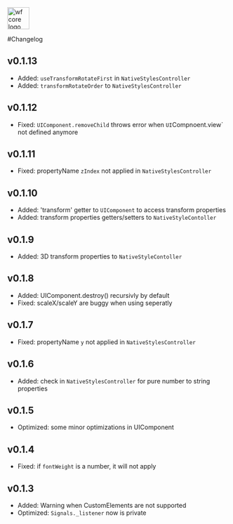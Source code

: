<img src="https://webfruits.io/assets/wf-small-core-logo.svg" alt="wf core logo" height="50px">

#Changelog

## v0.1.13
* Added: `useTransformRotateFirst` in `NativeStylesController`
* Added: `transformRotateOrder` to `NativeStylesController`

## v0.1.12
* Fixed: `UIComponent.removeChild` throws error when `UI`Compnoent.view` not defined anymore

## v0.1.11
* Fixed: propertyName `zIndex` not applied in `NativeStylesController`

## v0.1.10
* Added: 'transform' getter to `UIComponent` to access transform properties
* Added: transform properties getters/setters to `NativeStyleContoller`

## v0.1.9
* Added: 3D transform properties to `NativeStyleContoller`

## v0.1.8
* Added: UIComponent.destroy() recursivly by default
* Fixed: scaleX/scaleY are buggy when using seperatly

## v0.1.7
* Fixed: propertyName `y` not applied in `NativeStylesController`

## v0.1.6
* Added: check in `NativeStylesController` for pure number to string properties 

## v0.1.5
* Optimized: some minor optimizations in UIComponent

## v0.1.4
* Fixed: if `fontWeight` is a number, it will not apply 

## v0.1.3
* Added: Warning when CustomElements are not supported
* Optimized: `Signals._listener` now is private 
